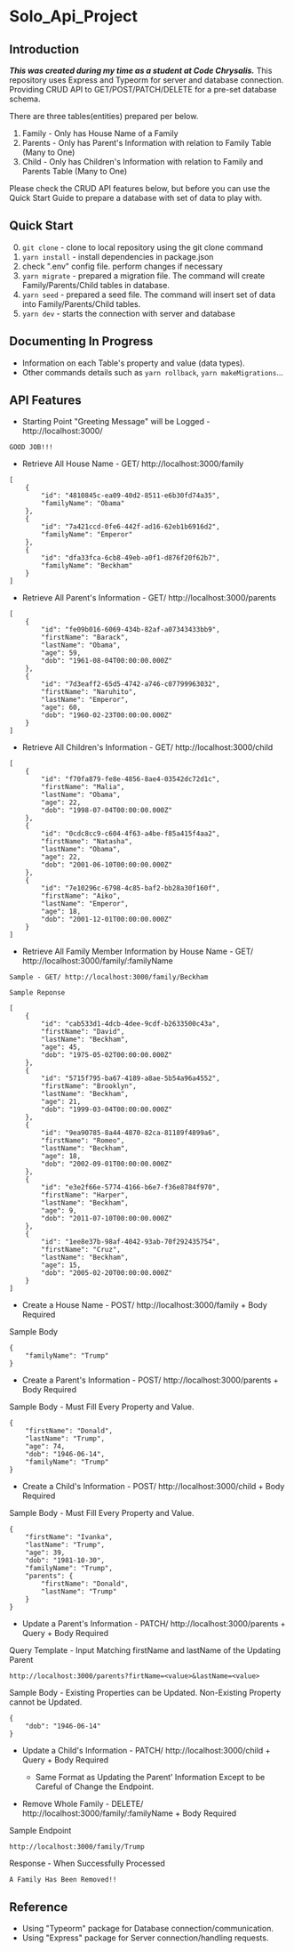 # Solo_Api_Project


## **Introduction**

__*This was created during my time as a student at Code Chrysalis.*__ This repository uses Express and Typeorm for server and database connection. Providing CRUD API to GET/POST/PATCH/DELETE for a pre-set database schema. 

There are three tables(entities) prepared per below.

1. Family - Only has House Name of a Family
2. Parents - Only has Parent's Information with relation to Family Table (Many to One)
3. Child - Only has Children's Information with relation to Family and Parents Table (Many to One)

Please check the CRUD API features below, but before you can use the Quick Start Guide to prepare a database with set of data to play with.

## **Quick Start**

0. ```git clone``` - clone to local repository using the git clone command
1. ```yarn install``` -  install dependencies in package.json
2. check ".env" config file. perform changes if necessary
3. ```yarn migrate``` - prepared a migration file. The command will create Family/Parents/Child tables in database.
4. ```yarn seed``` - prepared a seed file. The command will insert set of data into Family/Parents/Child tables.
5. ```yarn dev``` - starts the connection with server and database


## **Documenting In Progress**
- Information on each Table's property and value (data types).
- Other commands details such as ```yarn rollback```, ```yarn makeMigrations```...

## **API Features**
- Starting Point "Greeting Message" will be Logged - http://localhost:3000/ 
```
GOOD JOB!!!
```

- Retrieve All House Name - GET/ http://localhost:3000/family
```
[
    {
        "id": "4810845c-ea09-40d2-8511-e6b30fd74a35",
        "familyName": "Obama"
    },
    {
        "id": "7a421ccd-0fe6-442f-ad16-62eb1b6916d2",
        "familyName": "Emperor"
    },
    {
        "id": "dfa33fca-6cb8-49eb-a0f1-d876f20f62b7",
        "familyName": "Beckham"
    }
]
```
- Retrieve All Parent's Information - GET/ http://localhost:3000/parents
```
[
    {
        "id": "fe09b016-6069-434b-82af-a07343433bb9",
        "firstName": "Barack",
        "lastName": "Obama",
        "age": 59,
        "dob": "1961-08-04T00:00:00.000Z"
    },
    {
        "id": "7d3eaff2-65d5-4742-a746-c07799963032",
        "firstName": "Naruhito",
        "lastName": "Emperor",
        "age": 60,
        "dob": "1960-02-23T00:00:00.000Z"
    }
]
```
- Retrieve All Children's Information - GET/ http://localhost:3000/child
```
[
    {
        "id": "f70fa879-fe8e-4856-8ae4-03542dc72d1c",
        "firstName": "Malia",
        "lastName": "Obama",
        "age": 22,
        "dob": "1998-07-04T00:00:00.000Z"
    },
    {
        "id": "0cdc8cc9-c604-4f63-a4be-f85a415f4aa2",
        "firstName": "Natasha",
        "lastName": "Obama",
        "age": 22,
        "dob": "2001-06-10T00:00:00.000Z"
    },
    {
        "id": "7e10296c-6798-4c85-baf2-bb28a30f160f",
        "firstName": "Aiko",
        "lastName": "Emperor",
        "age": 18,
        "dob": "2001-12-01T00:00:00.000Z"
    }
]
```
- Retrieve All Family Member Information by House Name - GET/ http://localhost:3000/family/:familyName
```
Sample - GET/ http://localhost:3000/family/Beckham
```
```
Sample Reponse

[
    {
        "id": "cab533d1-4dcb-4dee-9cdf-b2633500c43a",
        "firstName": "David",
        "lastName": "Beckham",
        "age": 45,
        "dob": "1975-05-02T00:00:00.000Z"
    },
    {
        "id": "5715f795-ba67-4189-a8ae-5b54a96a4552",
        "firstName": "Brooklyn",
        "lastName": "Beckham",
        "age": 21,
        "dob": "1999-03-04T00:00:00.000Z"
    },
    {
        "id": "9ea90785-8a44-4870-82ca-81189f4899a6",
        "firstName": "Romeo",
        "lastName": "Beckham",
        "age": 18,
        "dob": "2002-09-01T00:00:00.000Z"
    },
    {
        "id": "e3e2f66e-5774-4166-b6e7-f36e8784f970",
        "firstName": "Harper",
        "lastName": "Beckham",
        "age": 9,
        "dob": "2011-07-10T00:00:00.000Z"
    },
    {
        "id": "1ee8e37b-98af-4042-93ab-70f292435754",
        "firstName": "Cruz",
        "lastName": "Beckham",
        "age": 15,
        "dob": "2005-02-20T00:00:00.000Z"
    }
]
```

- Create a House Name - POST/ http://localhost:3000/family + Body Required

Sample Body
```
{
    "familyName": "Trump"
}
```
- Create a Parent's Information - POST/ http://localhost:3000/parents + Body Required

Sample Body - Must Fill Every Property and Value.
```
{
    "firstName": "Donald",
    "lastName": "Trump",
    "age": 74,
    "dob": "1946-06-14",
    "familyName": "Trump"
}
```
- Create a Child's Information - POST/ http://localhost:3000/child + Body Required

Sample Body - Must Fill Every Property and Value.
```
{
    "firstName": "Ivanka",
    "lastName": "Trump",
    "age": 39,
    "dob": "1981-10-30",
    "familyName": "Trump",
    "parents": {
        "firstName": "Donald",
        "lastName": "Trump"
    }
}
```
- Update a Parent's Information - PATCH/ http://localhost:3000/parents + Query + Body Required

Query Template - Input Matching firstName and lastName of the Updating Parent
```
http://localhost:3000/parents?firtName=<value>&lastName=<value>
```
Sample Body - Existing Properties can be Updated. Non-Existing Property cannot be Updated.
```
{
    "dob": "1946-06-14"
}
```
- Update a Child's Information - PATCH/ http://localhost:3000/child + Query + Body Required

    - Same Format as Updating the Parent' Information Except to be Careful of Change the Endpoint.

- Remove Whole Family - DELETE/ http://localhost:3000/family/:familyName + Body Required

Sample Endpoint
```
http://localhost:3000/family/Trump
```
Response  -  When Successfully Processed
```
A Family Has Been Removed!!
```

## **Reference**
- Using "Typeorm" package for Database connection/communication.
- Using "Express" package for Server connection/handling requests.